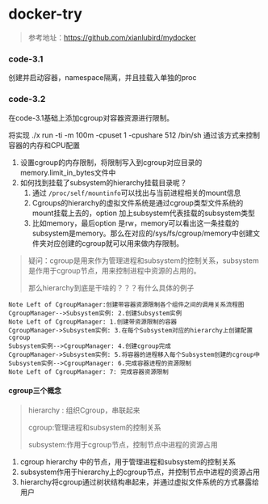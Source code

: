 # docker-try

> 参考地址：https://github.com/xianlubird/mydocker

### code-3.1

创建并启动容器，namespace隔离，并且挂载入单独的proc

### code-3.2
在code-3.1基础上添加cgroup对容器资源进行限制。

将实现 ./x run -ti -m 100m -cpuset 1 -cpushare 512 /bin/sh 通过该方式来控制容器的内存和CPU配置

1. 设置cgroup的内存限制，将限制写入到cgroup对应目录的memory.limit_in_bytes文件中
2. 如何找到挂载了subsystem的hierarchy挂载目录呢？
   1. 通过 `/proc/self/mountinfo`可以找出与当前进程相关的mount信息
   2. Cgroups的hierarchy的虚拟文件系统是通过cgroup类型文件系统的mount挂载上去的，option 加上subsystem代表挂载的subsystem类型
   3. 比如memory，最后option 是rw，memory可以看出这一条挂载的subsystem是memory。那么在对应的/sys/fs/cgroup/memory中创建文件夹对应创建的cgroup就可以用来做内存限制。

> 疑问：cgroup是用来作为管理进程和subsystem的控制关系，subsystem是作用于cgroup节点，用来控制进程中资源的占用的。
>
> 那么hierarchy到底是干啥的？？？有什么具体的例子

```sequence
Note Left of CgroupManager:创建带容器资源限制各个组件之间的调用关系流程图
CgroupManager-->Subsystem实例: 2.创建Subsystem实例
Note Left of CgroupManager: 1.创建带资源限制的容器
CgroupManager->Subsystem实例: 3.在每个Subsystem对应的hierarchy上创建配置cgroup
Subsystem实例-->CgroupManager: 4.创建cgroup完成
CgroupManager->Subsystem实例: 5.将容器的进程移入每个Subsystem创建的cgroup中
Subsystem实例-->CgroupManager: 6.完成容器进程的资源限制
Note Left of CgroupManager: 7: 完成容器资源限制
```

#### cgroup三个概念

> hierarchy : 组织Cgroup，串联起来
>
> cgroup:管理进程和subsystem的控制关系
>
> subsystem:作用于cgroup节点，控制节点中进程的资源占用

1. cgroup hierarchy 中的节点，用于管理进程和subsystem的控制关系
2. subsystem作用于hierarchy上的cgroup节点，并控制节点中进程的资源占用
3. hierarchy将cgroup通过树状结构串起来，并通过虚拟文件系统的方式暴露给用户



